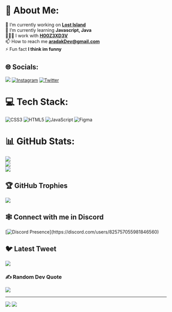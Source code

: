 # 💫 About Me:
🔭 I’m currently working on [**Lost Island**](https://lostisland.gq)<br>🌱 I’m currently learning **Javascript, Java**<br>🧑‍🤝‍🧑 I work with [**H00Z3XD3V**](https://github.com/h00z3x)<br>📫 How to reach me **aradakDev@gmail.com**<br>⚡ Fun fact **I think im funny**


## 🌐 Socials:
[![](https://dcbadge.vercel.app/api/server/2rNE8rTrhP?style=flat)](https://discord.gg/2rNE8rTrhP) [![Instagram](https://img.shields.io/badge/Instagram-%23E4405F.svg?logo=Instagram&logoColor=white)](https://instagram.com/) [![Twitter](https://img.shields.io/badge/Twitter-%231DA1F2.svg?logo=Twitter&logoColor=white)](https://twitter.com/Arad___ak) 

# 💻 Tech Stack:
![CSS3](https://img.shields.io/badge/css3-%231572B6.svg?style=for-the-badge&logo=css3&logoColor=white) ![HTML5](https://img.shields.io/badge/html5-%23E34F26.svg?style=for-the-badge&logo=html5&logoColor=white) ![JavaScript](https://img.shields.io/badge/javascript-%23323330.svg?style=for-the-badge&logo=javascript&logoColor=%23F7DF1E) 	![Figma](https://img.shields.io/badge/figma-%23F24E1E.svg?style=for-the-badge&logo=figma&logoColor=white)

# 📊 GitHub Stats:
![](https://github-readme-stats.vercel.app/api?username=Arad00ak&theme=react&hide_border=true&include_all_commits=false&count_private=false)<br/>
![](https://github-readme-streak-stats.herokuapp.com/?user=Arad00ak&theme=react&hide_border=true)<br/>
![](https://github-readme-stats.vercel.app/api/top-langs/?username=Arad00ak&theme=react&hide_border=true&include_all_commits=false&count_private=false&layout=compact)

## 🏆 GitHub Trophies
![](https://github-profile-trophy.vercel.app/?username=Arad00ak&theme=discord&no-frame=true&no-bg=true&margin-w=4)

## 🕸 Connect with me in Discord
[![Discord Presence](https://lanyard.cnrad.dev/api/825757055981846560?theme=daek&bg=303136&animated=true&hideDiscrim=false&borderRadius=30px&idleMessage=Probably%20doing%20something%20else...)](https://discord.com/users/825757055981846560)

## 🐦 Latest Tweet
[![](https://gtce.itsvg.in/api?username=Arad___ak)](https://github.com/VishwaGauravIn/github-twitter-card-embed)

### ✍️ Random Dev Quote
![](https://quotes-github-readme.vercel.app/api?type=horizontal&theme=dark)

--- 
![](https://komarev.com/ghpvc/?username=Arad00ak&style=flat)
<a href="https://lostisland.gq">
<img src="https://img.shields.io/website-up-down-green-red/http/shields.io.svg">
</a>